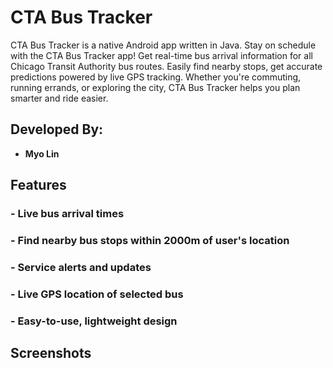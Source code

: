 # CTA Bus Tracker

CTA Bus Tracker is a native Android app written in Java. Stay on schedule with the CTA Bus Tracker app! Get real-time bus arrival 
information for all Chicago Transit Authority bus routes. Easily find nearby stops, get accurate predictions powered by live GPS
tracking. Whether you're commuting, running errands, or exploring the city, CTA Bus Tracker helps you plan smarter and ride easier.

## Developed By:

- **Myo Lin**

## Features

### - Live bus arrival times
### - Find nearby bus stops within 2000m of user's location
### - Service alerts and updates
### - Live GPS location of selected bus
### - Easy-to-use, lightweight design

## Screenshots
